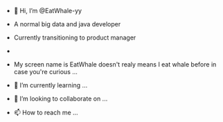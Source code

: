 - 👋 Hi, I’m @EatWhale-yy
- A normal big data and java developer
- Currently transitioning to product manager
- 
- My screen name is EatWhale doesn't realy means I eat whale before in case you're curious ...

- 🌱 I’m currently learning ...
- 💞️ I’m looking to collaborate on ...
- 📫 How to reach me ...

<!---
EatWhale-yy/EatWhale-yy is a ✨ special ✨ repository because its `README.md` (this file) appears on your GitHub profile.
You can click the Preview link to take a look at your changes.
--->
